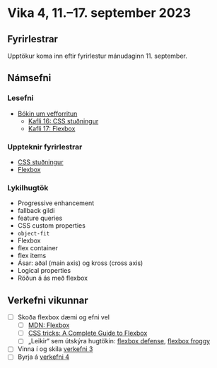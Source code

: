 # Vika 4, 11.–17. september 2023

## Fyrirlestrar

Upptökur koma inn eftir fyrirlestur mánudaginn 11. september.

## Námsefni

### Lesefni

- [Bókin um vefforritun](https://bok.vefforritun.is/)
  - [Kafli 16: CSS stuðningur](https://bok.vefforritun.is/16.css-studningur.html)
  - [Kafli 17: Flexbox](https://bok.vefforritun.is/17.css-flexbox.html)

### Uppteknir fyrirlestrar

- [CSS stuðningur](../namsefni/13.css-studningur/)
- [Flexbox](../namsefni/14.css-flexbox/)

### Lykilhugtök

- Progressive enhancement
- fallback gildi
- feature queries
- CSS custom properties
- `object-fit`
- Flexbox
- flex container
- flex items
- Ásar: aðal (main axis) og kross (cross axis)
- Logical properties
- Röðun á ás með flexbox

## Verkefni vikunnar

- [ ] Skoða flexbox dæmi og efni vel
  - [ ] [MDN: Flexbox](https://developer.mozilla.org/en-US/docs/Learn/CSS/CSS_layout/Flexbox)
  - [ ] [CSS tricks: A Complete Guide to Flexbox](https://css-tricks.com/snippets/css/a-guide-to-flexbox/)
  - [ ] „Leikir“ sem útskýra hugtökin: [flexbox defense](http://www.flexboxdefense.com/), [flexbox froggy](https://flexboxfroggy.com/)
- [ ] Vinna í og skila [verkefni 3](https://github.com/vefforritun/vef1-2023-v3)
- [ ] Byrja á [verkefni 4](https://github.com/vefforritun/vef1-2023-v4)
